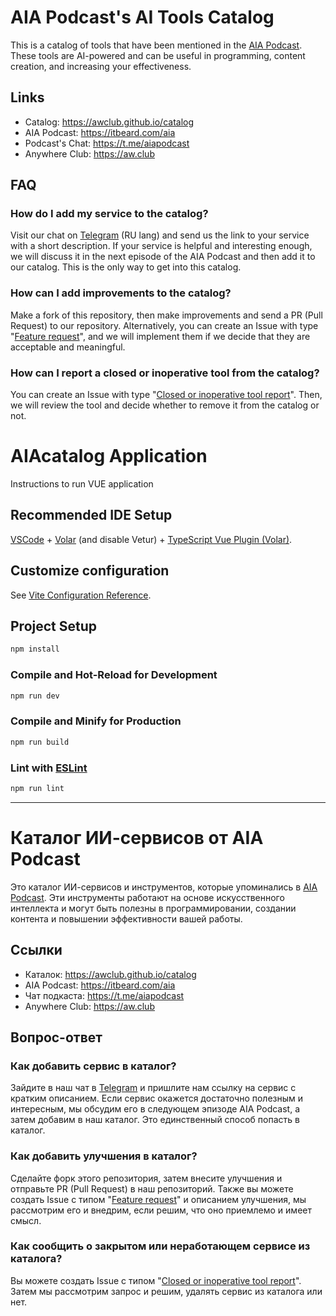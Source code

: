 # AIA Podcast's AI Tools Catalog
This is a catalog of tools that have been mentioned in the [AIA Podcast](https://itbeard.com/aia). 
These tools are AI-powered and can be useful in programming, content creation, and increasing your effectiveness.

## Links
- Catalog: https://awclub.github.io/catalog
- AIA Podcast: https://itbeard.com/aia
- Podcast's Chat: https://t.me/aiapodcast
- Anywhere Club: https://aw.club


## FAQ
### How do I add my service to the catalog?
Visit our chat on [Telegram](https://t.me/aiapodcast) (RU lang) and send us the link to your service with a short description. If your service is helpful and interesting enough, we will discuss it in the next episode of the AIA Podcast and then add it to our catalog. This is the only way to get into this catalog.


### How can I add improvements to the catalog?
Make a fork of this repository, then make improvements and send a PR (Pull Request) to our repository. Alternatively, you can create an Issue with type "[Feature request](https://github.com/awclub/catalog/issues/new?assignees=&labels=feature&projects=&template=feature_request.md&title=)", and we will implement them if we decide that they are acceptable and meaningful.


### How can I report a closed or inoperative tool from the catalog?
You can create an Issue with type "[Сlosed or inoperative tool report](https://github.com/awclub/catalog/issues/new?assignees=&labels=closed+tool%2C+inoperative+tool&projects=&template=%D1%81losed-or-inoperative-tool-report.md&title=)". Then, we will review the tool and decide whether to remove it from the catalog or not.

# AIAcatalog Application

Instructions to run VUE application

## Recommended IDE Setup

[VSCode](https://code.visualstudio.com/) + [Volar](https://marketplace.visualstudio.com/items?itemName=Vue.volar) (and disable Vetur) + [TypeScript Vue Plugin (Volar)](https://marketplace.visualstudio.com/items?itemName=Vue.vscode-typescript-vue-plugin).

## Customize configuration

See [Vite Configuration Reference](https://vitejs.dev/config/).

## Project Setup

```sh
npm install
```

### Compile and Hot-Reload for Development

```sh
npm run dev
```

### Compile and Minify for Production

```sh
npm run build
```

### Lint with [ESLint](https://eslint.org/)

```sh
npm run lint
```

---

# Каталог ИИ-сервисов от AIA Podcast
Это каталог ИИ-сервисов и инструментов, которые упоминались в [AIA Podcast](https://itbeard.com/aia). 
Эти инструменты работают на основе искусственного интеллекта и могут быть полезны в программировании, создании контента и повышении эффективности вашей работы.

## Ссылки
- Каталок: https://awclub.github.io/catalog
- AIA Podcast: https://itbeard.com/aia
- Чат подкаста: https://t.me/aiapodcast
- Anywhere Club: https://aw.club
  
## Вопрос-ответ
### Как добавить сервис в каталог?
Зайдите в наш чат в [Telegram](https://t.me/aiapodcast) и пришлите нам ссылку на сервис с кратким описанием. Если сервис окажется достаточно полезным и интересным, мы обсудим его в следующем эпизоде AIA Podcast, а затем добавим в наш каталог. Это единственный способ попасть в каталог.

### Как добавить улучшения в каталог?
Сделайте форк этого репозитория, затем внесите улучшения и отправьте PR (Pull Request) в наш репозиторий. Также вы можете создать Issue с типом "[Feature request](https://github.com/awclub/catalog/issues/new?assignees=&labels=feature&projects=&template=feature_request.md&title=)" и описанием улучшения, мы рассмотрим его и внедрим, если решим, что оно приемлемо и имеет смысл.


### Как сообщить о закрытом или неработающем сервисе из каталога?
Вы можете создать Issue с типом "[Сlosed or inoperative tool report](https://github.com/awclub/catalog/issues/new?assignees=&labels=closed+tool%2C+inoperative+tool&projects=&template=%D1%81losed-or-inoperative-tool-report.md&title=)". Затем мы рассмотрим запрос и решим, удалять сервис из каталога или нет.
